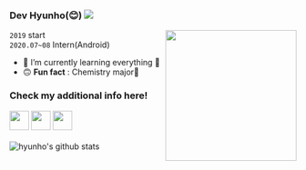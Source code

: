 <h3>Dev Hyunho(😊) <a href="https://hits.seeyoufarm.com"><img src="https://hits.seeyoufarm.com/api/count/incr/badge.svg?url=https%3A%2F%2Fgithub.com%2Fhyunolike%2Fhyunolike&count_bg=%2300C13A&title_bg=%23252525&icon=github.svg&icon_color=%23E7E7E7&title=hits&edge_flat=true"/></a></h3>
<img align='right' src="https://i.pinimg.com/564x/c1/4e/e4/c14ee442e33a05bd33286a8e56727e05.jpg" width="230">


`2019` start
<br />
`2020.07~08` Intern(Android)
<br /> 

- 🌱 I’m currently learning everything 🤣
- 🙃 __Fun fact__ : Chemistry major🧪

### Check my additional info here!

<div align="left">
    <a target="_blank" href="https://hyunolike.github.io/"><img src="https://postfiles.pstatic.net/MjAxOTEyMjRfMjA2/MDAxNTc3MTkyNjQxMTE2.gKbaF34cMk4H7gGeNL6OO6ARFXgrxra1iSvn3DRFzAMg.TWVLm42SKE4yDn_eMTaU9BGEnU2YSbEV0pf8bHM0UjEg.PNG.occidere/GitHub-Mark-120px-plus.png?type=w773" width="34"></a>
    <a target="_blank" href="https://gitlab.com/hyunolike"><img src="https://res.cloudinary.com/dgggcrkxq/image/upload/v1566913837/noticon/xbgvzmnv8flg8wcbtr3w.png" width="34"></a>
    <a target="_blank" href="https://2021dev-career.tistory.com/"><img src="https://noticon-static.tammolo.com/dgggcrkxq/image/upload/v1567831878/noticon/r5j96kjgofenqdearmdw.png" width="34"></a>
</div>

<br/>

<img align="left" src="https://github-readme-stats.vercel.app/api?username=hyunolike&show_icons=true&include_all_commits=true&theme=ayu-mirage" alt="hyunho's github stats" />








<!--
**hyunolike/hyunolike** is a ✨ _special_ ✨ repository because its `README.md` (this file) appears on your GitHub profile.
<img align="left" src="https://github-readme-stats.vercel.app/api/top-langs/?username=hyunolike&layout=compact&theme=radical" />
`👇 Click My Repos`

Here are some ideas to get you started:

- 🔭 I’m currently working on ...
- 🌱 I’m currently learning ...
- 👯 I’m looking to collaborate on ...
- 🤔 I’m looking for help with ...
- 💬 Ask me about ...
- 📫 How to reach me: ...
- 😄 Pronouns: ...
- ⚡ Fun fact: ...

https://postfiles.pstatic.net/MjAxOTEyMjRfMjA2/MDAxNTc3MTkyNjQxMTE2.gKbaF34cMk4H7gGeNL6OO6ARFXgrxra1iSvn3DRFzAMg.TWVLm42SKE4yDn_eMTaU9BGEnU2YSbEV0pf8bHM0UjEg.PNG.occidere/GitHub-Mark-120px-plus.png?type=w773
-->
